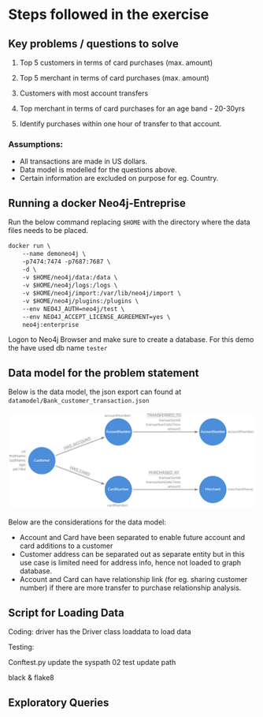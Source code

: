 # Steps followed in the exercise

## Key problems / questions to solve

1. Top 5 customers in terms of card purchases (max. amount)

2. Top 5 merchant in terms of card purchases (max. amount)

3. Customers with most account transfers

4. Top merchant in terms of card purchases for an age band - 20-30yrs

5. Identify purchases within one hour of transfer to that account.


### Assumptions:

- All transactions are made in US dollars.
- Data model is modelled for the questions above.
- Certain information are excluded on purpose for eg. Country.

## Running a docker Neo4j-Entreprise

Run the below command replacing `$HOME` with the directory where the data files needs to be placed.

```
docker run \
    --name demoneo4j \
    -p7474:7474 -p7687:7687 \
    -d \
    -v $HOME/neo4j/data:/data \
    -v $HOME/neo4j/logs:/logs \
    -v $HOME/neo4j/import:/var/lib/neo4j/import \
    -v $HOME/neo4j/plugins:/plugins \
    --env NEO4J_AUTH=neo4j/test \
    --env NEO4J_ACCEPT_LICENSE_AGREEMENT=yes \
    neo4j:enterprise
```

Logon to Neo4j Browser and make sure to create a database.
For this demo the have used db name `tester`

## Data model for the problem statement
Below is the data model, the json export can found at `datamodel/Bank_customer_transaction.json`
\
\
![Data Model](datamodel/Bank_customer_transaction.png)
\
\
Below are the considerations for the data model:
- Account and Card have been separated to enable future account and card additions to a customer
- Customer address can be separated out as separate entity but in this use case is limited need for address info, hence not loaded to graph database.
- Account and Card can have relationship link (for eg. sharing customer number) if there are more transfer to purchase relationship analysis.

## Script for Loading Data
Coding:
driver has the Driver class
loaddata to load data



Testing:

Conftest.py update the syspath
02 test update path

black & flake8

## Exploratory Queries
